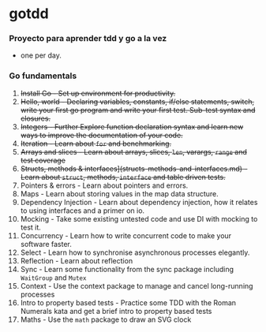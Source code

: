 # gotdd

### Proyecto para aprender tdd y go a la vez 
- one per day.

### Go fundamentals

1. ~~Install Go - Set up environment for productivity.~~
2. ~~Hello, world - Declaring variables, constants, if/else statements, switch, write your first go program and write your first test. Sub-test syntax and closures.~~
3. ~~Integers - Further Explore function declaration syntax and learn new ways to improve the documentation of your code.~~
4. ~~Iteration - Learn about `for` and benchmarking.~~
5. ~~Arrays and slices - Learn about arrays, slices, `len`, varargs, `range` and test coverage~~
6. ~~Structs, methods & interfaces](structs-methods-and-interfaces.md) - Learn about `struct`, methods, `interface` and table driven tests.~~
7. Pointers & errors - Learn about pointers and errors.
8. Maps - Learn about storing values in the map data structure.
9. Dependency Injection - Learn about dependency injection, how it relates to using interfaces and a primer on io.
10. Mocking - Take some existing untested code and use DI with mocking to test it.
11. Concurrency - Learn how to write concurrent code to make your software faster.
12. Select - Learn how to synchronise asynchronous processes elegantly.
13. Reflection - Learn about reflection
13. Sync - Learn some functionality from the sync package including `WaitGroup` and `Mutex`
13. Context - Use the context package to manage and cancel long-running processes
14. Intro to property based tests - Practice some TDD with the Roman Numerals kata and get a brief intro to property based tests
15. Maths - Use the `math` package to draw an SVG clock